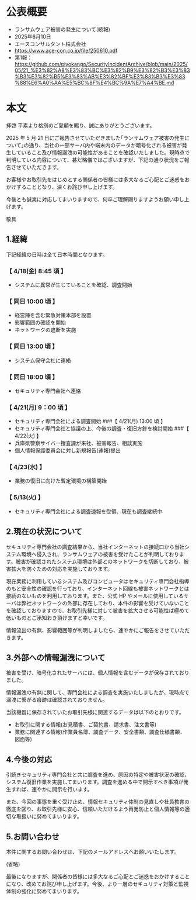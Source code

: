 # 公表概要
- ランサムウェア被害の発生について(続報) 
- 2025年6月10日
- エースコンサルタント株式会社
- https://www.ace-con.co.jp/file/250610.pdf
- 第1報：https://github.com/piyokango/SecurityIncidentArchive/blob/main/2025/05/21_%E3%82%A8%E3%83%BC%E3%82%B9%E3%82%B3%E3%83%B3%E3%82%B5%E3%83%AB%E3%82%BF%E3%83%B3%E3%83%88%E6%A0%AA%E5%BC%8F%E4%BC%9A%E7%A4%BE.md

# 本文
拝啓 平素より格別のご愛顧を賜り、誠にありがとうございます。

2025 年 5 月 21 日にご報告させていただきました｢ランサムウェア被害の発生について｣の通り、当社の一部サーバ内や端末内のデータが暗号化される被害が発生していること及び情報漏洩の可能性があることを確認いたしました。現時点で判明している内容について、甚だ略儀ではございますが、下記の通り状況をご報告させていただきます。

お客様やお取引先をはじめとする関係者の皆様には多大なるご心配とご迷惑をおかけすることとなり、深くお詫び申し上げます。

今後とも誠実に対応してまいりますので、何卒ご理解賜りますようお願い申し上げます。

敬具

## 1.経緯
下記経緯の日時は全て日本時間となります。

### 【 4/18(金) 8:45 頃 】
- システムに異常が生じていることを確認、調査開始
### 【 同日 10:00 頃 】
- 経営陣を含む緊急対策本部を設置
- 影響範囲の確認を開始
- ネットワークの遮断を実施
### 【 同日 13:00 頃 】
- システム保守会社に連絡
### 【 同日 18:00 頃 】
- セキュリティ専門会社へ連絡
### 【 4/21(月) 9：00 頃 】
- セキュリティ専門会社による調査開始
###【 4/21(月) 13:00 頃 】
- セキュリティ専門会社と協議の上、今後の調査・復旧方針を検討開始
###【 4/22(火) 】
- 兵庫県警察サイバー捜査課が来社、被害報告、相談実施
- 個人情報保護委員会に対し新規報告(速報)提出 
### 【 4/23(水) 】
- 業務の復旧に向けた暫定環境の構築開始
### 【 5/13(火) 】
- セキュリティ専門会社による調査速報を受領、現在も調査継続中

## 2.現在の状況について
セキュリティ専門会社の調査結果から、当社インターネットの接続口から当社システム環境へ侵入され、ランサムウェアの被害を受けたことが判明しております。被害が確認されたシステム環境は外部とのネットワークを切断しており、被害拡大を防ぐための対応を実施しております。

現在業務に利用しているシステム及びコンピュータはセキュリティ専門会社指導のもと安全性の確認を行っており、インターネット回線も被害ネットワークとは接続のないものを利用しております。また、公式 HP やメールに使用しているサーバは弊社ネットワークの外部に存在しており、本件の影響を受けていないことを確認しておりますので、お取引先様に対して被害を拡大させる可能性は極めて低いものとご承知おき頂けますと幸いです。

情報流出の有無、影響範囲等が判明しましたら、速やかにご報告をさせていただきます。

## 3.外部への情報漏洩について
被害を受け、暗号化されたサーバには、個人情報を含むデータが保存されておりました。

情報漏洩の有無に関して、専門会社による調査を実施いたしましたが、現時点で漏洩に繋がる痕跡は確認されておりません。

当該機器に保存されていたお取引先様に関連するデータは以下のとおりです。
- お取引に関する情報(お見積書、ご契約書、請求書、注文書等)
- 業務に関連する情報(作業員名簿、調査データ、安全書類、調査仕様書類、図面等)

## 4.今後の対応
引続きセキュリティ専門会社と共に調査を進め、原因の特定や被害状況の確認、システム復旧作業を実施してまいります。調査を進める中で開示すべき事項が発生すれば、速やかに開示を行います。

また、今回の事態を重く受け止め、情報セキュリティ体制の見直しや社員教育の徹底を図り、お取引先様に安心、信頼いただけるよう再発防止と個人情報等の適切な取扱いに努めてまいります。 

## 5.お問い合わせ
本件に関するお問い合わせは、下記のメールアドレスへお願いいたします。

(省略)

最後になりますが、関係者の皆様には多大なるご心配とご迷惑をおかけすることになり、改めてお詫び申し上げます。今後、より一層のセキュリティ対策と監視体制の強化に努めてまいります。 
